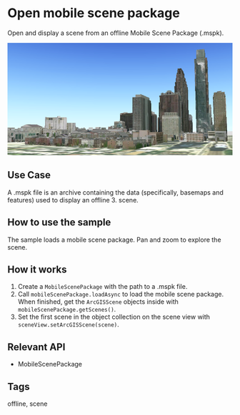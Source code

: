 # Open mobile scene package

Open and display a scene from an offline Mobile Scene Package (.mspk).

![](OpenMobileScenePackage.png)

## Use Case

A .mspk file is an archive containing the data (specifically, basemaps and features) used to display an offline 3. scene.

## How to use the sample

The sample loads a mobile scene package. Pan and zoom to explore the scene.

## How it works

1. Create a `MobileScenePackage` with the path to a .mspk file.
2. Call `mobileScenePackage.loadAsync` to load the mobile scene package. When finished, get the `ArcGISScene` objects inside with `mobileScenePackage.getScenes()`.
3. Set the first scene in the object collection on the scene view with `sceneView.setArcGISScene(scene)`.

## Relevant API

* MobileScenePackage

## Tags

offline, scene
